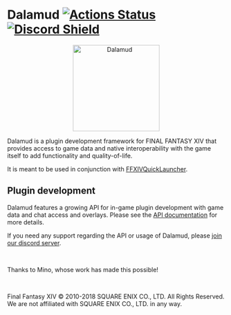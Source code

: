 # Dalamud  [![Actions Status](https://github.com/goaaats/Dalamud/workflows/Build%20Dalamud/badge.svg)](https://github.com/goaaats/Dalamud/actions) [![Discord Shield](https://discordapp.com/api/guilds/581875019861328007/widget.png?style=shield)](https://discord.gg/3NMcUV5)

<p align="center">
  <img src="https://raw.githubusercontent.com/goatcorp/DalamudAssets/master/UIRes/logo.png" alt="Dalamud" width="200"/>
</p>

Dalamud is a plugin development framework for FINAL FANTASY XIV that provides access to game data and native interoperability with the game itself to add functionality and quality-of-life.

It is meant to be used in conjunction with [FFXIVQuickLauncher](https://github.com/goatcorp/FFXIVQuickLauncher).

## Plugin development
Dalamud features a growing API for in-game plugin development with game data and chat access and overlays.
Please see the [API documentation](https://goatcorp.github.io/Dalamud/api/index.html) for more details.

If you need any support regarding the API or usage of Dalamud, please [join our discord server](https://discord.gg/3NMcUV5).

<br>

Thanks to Mino, whose work has made this possible!

<br>

Final Fantasy XIV © 2010-2018 SQUARE ENIX CO., LTD. All Rights Reserved. We are not affiliated with SQUARE ENIX CO., LTD. in any way.
